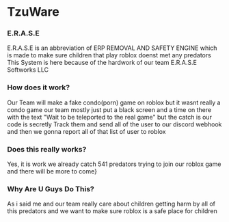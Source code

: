 # TzuWare

### E.R.A.S.E
E.R.A.S.E is an abbreviation of ERP REMOVAL AND SAFETY ENGINE which is made to make sure children that play roblox doenst met any predators
This System is here because of the hardwork of our team E.R.A.S.E Softworks LLC

### How does it work?
Our Team will make a fake condo(porn) game on roblox but it wasnt really a condo game
our team mostly just put a black screen and a time on there with the text "Wait to be teleported to the real game"
but the catch is our code is secretly Track them and send all of the user to our discord webhook
and then we gonna report all of that list of user to roblox

### Does this really works?
Yes, it is work we already catch 541 predators trying to join our roblox game and there will be more to come}

### Why Are U Guys Do This?
As i said me and our team really care about children getting harm by all of this predators and we want to make sure roblox is a safe place for children
